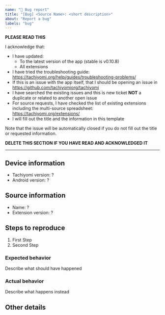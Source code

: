 ```yaml
---
name: "🐞 Bug report"
title: "[Bug] <Source Name>: <short description>"
about: "Report a bug"
labels: "bug"
---
```


**PLEASE READ THIS**

I acknowledge that:

- I have updated:
  - To the latest version of the app (stable is v0.10.8)
  - All extensions
- I have tried the troubleshooting guide: https://tachiyomi.org/help/guides/troubleshooting-problems/
- If this is an issue with the app itself, that I should be opening an issue in https://github.com/tachiyomiorg/tachiyomi
- I have searched the existing issues and this is new ticket **NOT** a duplicate or related to another open issue
- For source requests, I have checked the list of existing extensions including the multi-source spreadsheet: https://tachiyomi.org/extensions/
- I will fill out the title and the information in this template

Note that the issue will be automatically closed if you do not fill out the title or requested information.

**DELETE THIS SECTION IF YOU HAVE READ AND ACKNOWLEDGED IT**

---

## Device information
- Tachiyomi version: ?
- Android version: ?

## Source information
- Name: ?
- Extension version: ?

## Steps to reproduce
1. First Step
2. Second Step

### Expected behavior
Describe what should have happened

### Actual behavior
Describe what happens instead

## Other details
